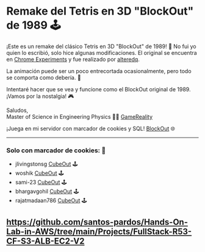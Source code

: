 # Remake del Tetris en 3D "BlockOut" de 1989 🕹️

¡Este es un remake del clásico Tetris en 3D "BlockOut" de 1989! 👾 No fui yo quien lo escribió, solo hice algunas modificaciones. El original se encuentra en [Chrome Experiments](http://www.chromeexperiments.com/detail/cubeout/?f=) y fue realizado por [alteredq](https://github.com/alteredq).

La animación puede ser un poco entrecortada ocasionalmente, pero todo se comporta como debería. 🔄

Intentaré hacer que se vea y funcione como el BlockOut original de 1989. ¡Vamos por la nostalgia! 🎮

Saludos,  
Master of Science in Engineering Physics   👨‍🔬 
[GameReality](https://gamereality.se/)

¡Juega en mi servidor con marcador de cookies y SQL! [BlockOut](https://blockout.nu) 🌐

---

### Solo con marcador de cookies: 🍪
- jlivingstonsg     [CubeOut](https://jlivingstonsg.github.io/BlockOut/)       🕹️
- woshik            [CubeOut](https://woshik.github.io/cube-game/)       🕹️
- sami-23           [CubeOut](https://sami-23.github.io/BlockOut/) 🕹️
- bhargavgohil      [CubeOut](https://bhargavgohil.github.io/)    🕹️
- rajatmadaan786    [CubeOut](  https://rajatmadaan786.github.io/blockout/)    🕹️



## https://github.com/santos-pardos/Hands-On-Lab-in-AWS/tree/main/Projects/FullStack-R53-CF-S3-ALB-EC2-V2
